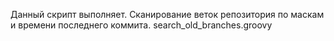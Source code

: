 Данный скрипт выполняет. Сканирование веток репозитория по маскам и времени последнего коммита.
search_old_branches.groovy